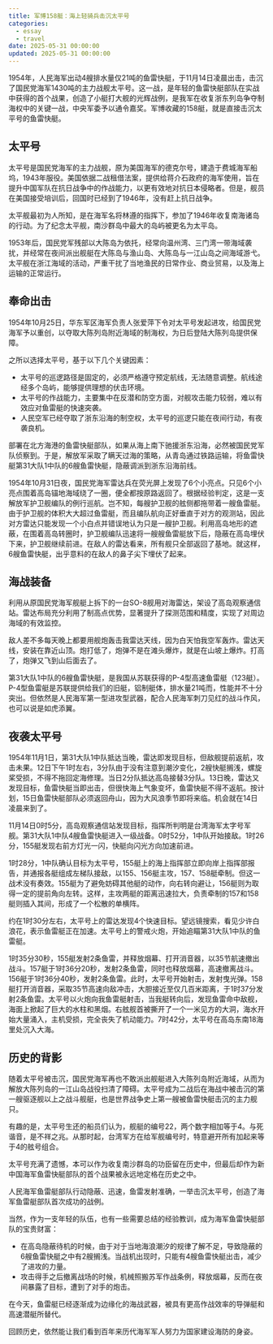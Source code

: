 ```yaml
---
title: 军博158艇：海上轻骑兵击沉太平号
categories:
  - essay
  - travel
date: 2025-05-31 00:00:00
updated: 2025-05-31 00:00:00
---
```


1954年，人民海军出动4艘排水量仅21吨的鱼雷快艇，于11月14日凌晨出击，击沉了国民党海军1430吨的主力战舰太平号。这一战，是年轻的鱼雷快艇部队在实战中获得的首个战果，创造了小艇打大舰的光辉战例，是我军在收复浙东列岛争夺制海权中的关键一战，中央军委予以通令嘉奖。军博收藏的158艇，就是直接击沉太平号的鱼雷快艇。

<!-- more -->

## 太平号

太平号是国民党海军的主力战舰，原为美国海军的德克尔号，建造于费城海军船坞，1943年服役。美国依据二战租借法案，提供给蒋介石政府的海军使用，旨在提升中国军队在抗日战争中的作战能力，以更有效地对抗日本侵略者。但是，舰员在美国接受培训后，回国时已经到了1946年，没有赶上抗日战争。

太平舰最初为人所知，是在海军名将林遵的指挥下，参加了1946年收复南海诸岛的行动。为了纪念太平舰，南沙群岛中最大的岛屿被更名为太平岛。

1953年后，国民党军残部以大陈岛为依托，经常向温州湾、三门湾一带海域袭扰，并经常在夜间派出舰艇在大陈岛与渔山岛、大陈岛与一江山岛之间海域游弋。太平舰在浙江海域的活动，严重干扰了当地渔民的日常作业、商业贸易，以及海上运输的正常运行。

## 奉命出击

1954年10月25日，华东军区海军负责人张爱萍下令对太平号发起进攻，给国民党海军予以重创，以夺取大陈列岛附近海域的制海权，为日后登陆大陈列岛提供保障。

之所以选择太平号，基于以下几个关键因素：

- 太平号的巡逻路径是固定的，必须严格遵守预定航线，无法随意调整。航线途经多个岛屿，能够提供理想的伏击环境。
- 太平号的作战能力，主要集中在反潜和防空方面，对舰攻击能力较弱，难以有效应对鱼雷艇的快速突袭。
- 人民空军已经夺取了浙东沿海的制空权，太平号的巡逻只能在夜间行动，有夜袭良机。

部署在北方海港的鱼雷快艇部队，如果从海上南下驰援浙东沿海，必然被国民党军队侦察到。于是，解放军采取了瞒天过海的策略，从青岛通过铁路运输，将鱼雷快艇第31大队1中队的6艘鱼雷快艇，隐蔽调派到浙东沿海前线。

1954年10月31日夜，国民党海军雷达兵在荧光屏上发现了6个小亮点。只见6个小亮点围着高岛锚地海域绕了一圈，便全都按原路返回了。根据经验判定，这是一支解放军护卫舰编队的例行巡航。岂不知，每艘护卫舰的舷侧都拖带着一艘鱼雷艇。由于护卫舰的体积大大超过鱼雷艇，而且编队航向正好垂直于对方的观测站，因此对方雷达只能发现一个小白点并错误地认为只是一艘护卫舰。利用高岛地形的遮蔽，在围着高岛转圈时，护卫舰编队迅速将一艘艘鱼雷艇放下后，隐蔽在高岛埋伏下来，护卫舰继续前进。在敌人的雷达看来，所有舰只全部返回了基地。就这样，6艘鱼雷快艇，出乎意料的在敌人的鼻子尖下埋伏了起来。

## 海战装备

利用从原国民党海军舰艇上拆下的一台SO-8舰用对海雷达，架设了高岛观察通信站。雷达布局充分利用了制高点优势，显著提升了探测范围和精度，实现了对周边海域的有效监控。

敌人差不多每天晚上都要用舰炮轰击我雷达天线，因为白天怕我空军轰炸。雷达天线，安装在靠近山顶。炮打低了，炮弹不是在滩头爆炸，就是在山坡上爆炸。打高了，炮弹又飞到山后面去了。

第31大队1中队的6艘鱼雷快艇，是我国从苏联获得的P-4型高速鱼雷艇（123艇）。P-4型鱼雷艇是苏联提供给我们的旧艇，铝制艇体，排水量21吨而，性能并不十分突出。但依然是人民海军第一型进攻型武器，配合人民海军刺刀见红的战斗作风，也可以说是如虎添翼。

## 夜袭太平号

1954年11月1日，第31大队1中队抵达当晚，雷达即发现目标，但敌舰提前返航，攻击未果。12日下午1时左右，3分队由于没有注意到潮汐变化，2艘快艇搁浅，螺旋桨受损，不得不拖回定海修理。当日2分队抵达高岛接替3分队。13日晚，雷达又发现目标，鱼雷快艇当即出击，但很快海上气象变坏，鱼雷快艇不得不返航。按计划，15日鱼雷快艇部队必须返回舟山，因为大风浪季节即将来临。机会就在14日凌晨来到了。

11月14日0时5分，高岛观察通信站发现目标，指挥所判明是台湾海军太字号军舰。第31大队1中队4艘鱼雷快艇进入一级战备。0时52分，1中队开始接敌。1时26分，155艇发现右前方灯光一闪，快艇向闪光方向加速前进。

1时28分，1中队确认目标为太平号，155艇上的海上指挥部立即向岸上指挥部报告，并通报各艇组成左梯队接敌，以155、156艇主攻，157、158艇牵制。但这一战术没有奏效。155艇为了避免妨碍其他艇的动作，向右转向避让，156艇则为取得一定的提前角向左转。这样，主攻两艇的距离迅速拉大，负责牵制的157和158艇则插入其间，形成了一个松散的单横阵。

约在1时30分左右，太平号上的雷达发现4个快速目标。望远镜搜索，看见少许白浪花，表示鱼雷艇正在加速。太平号上的警戒火炮，开始追瞄第31大队1中队的鱼雷艇。

1时35分30秒，155艇发射2条鱼雷，并释放烟幕、打开消音器，以35节航速撤出战斗。157艇于1时36分20秒，发射2条鱼雷，同时也释放烟幕，高速撤离战斗。156艇于1时36分40秒，发射2条鱼雷。此时，太平号开始射击，发射曳光弹。158艇打开消音器，采取35节高速向敌冲击，大胆接近至仅几百米距离，于1时37分发射2条鱼雷。太平号以火炮向我鱼雷艇射击，当我艇转向后，发现鱼雷命中敌舰，海面上掀起了巨大的水柱和黑烟。右舷舰首被撕开了一个一米见方的大洞，海水开始大量涌入，主机受损，完全丧失了机动能力。7时42分，太平号在高岛东南18海里处沉入大海。

## 历史的背影

随着太平号被击沉，国民党海军再也不敢派出舰艇进入大陈列岛附近海域，从而为解放大陈列岛的一江山岛战役扫清了障碍。太平号成为二战后在海战中被击沉的第一艘驱逐舰以上之战斗舰艇，也是世界战争史上第一艘被鱼雷快艇击沉的主力舰只。

有趣的是，太平号生还的船员们认为，舰艇的编号22，两个数字相加等于4。与死谐音，是不祥之兆。从那时起，台湾军方在给军舰编号时，特意避开所有加起来等于4的舷号组合。

太平号充满了遗憾，本可以作为收复南沙群岛的功臣留在历史中，但最后却作为新中国海军鱼雷快艇部队的首个战果被永远地定格在历史之中。

人民海军鱼雷艇部队行动隐蔽、迅速，鱼雷发射准确，一举击沉太平号，创造了海军鱼雷艇部队首次成功的战例。

当然，作为一支年轻的队伍，也有一些需要总结的经验教训，成为海军鱼雷快艇部队的宝贵财富：

- 在高岛隐蔽待机的时候，由于对于当地海浪潮汐的规律了解不足，导致隐蔽的6艘鱼雷快艇之中有2艘搁浅。当战机出现时，只能有4艘鱼雷快艇出击，减少了进攻的力量。
- 攻击得手之后撤离战场的时候，机械照搬苏军作战条例，释放烟幕，反而在夜间暴露了目标，遭到了对手的炮击。

在今天，鱼雷艇已经逐渐成为边缘化的海战武器，被具有更高作战效率的导弹艇和高速潜艇所替代。

回顾历史，依然能让我们看到百年来历代海军军人努力为国家建设海防的身姿。
